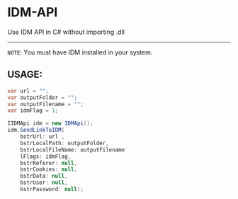 # IDM-API
Use IDM API in C# without importing .dll

---

`NOTE`: You must have IDM installed in your system.

## USAGE:

```C#
var url = "";
var outputFolder = "";
var outputFilename = "";
var idmFlag = 1;

IIDMApi idm = new IDMApi();
idm.SendLinkToIDM(
    bstrUrl: url ,
    bstrLocalPath: outputFolder,
    bstrLocalFileName: outputFilename
    lFlags: idmFlag,
    bstrReferer: null,
    bstrCookies: null,
    bstrData: null,
    bstrUser: null,
    bstrPassword: null);

```
